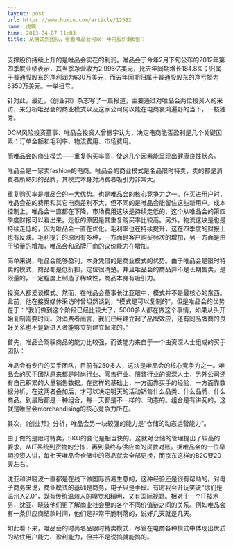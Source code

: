```yaml
---
layout: post
url: https://www.huxiu.com/article/12582
name: 虎嗅
time: 2013-04-07 11:03
title: 从模式到团队，看看唯品会何以一年内股价翻6倍？
---
```

支撑股价持续上升的是唯品会实在的利润。唯品会于今年2月下旬公布的2012年第四季度业绩表示，其当季净营收为2.996亿美元，比去年同期增长184.8%；归属于普通股股东的净利润为630万美元，而去年同期归属于普通股股东的净亏损为6350万美元。一举扭亏。

针对此，最近，《创业邦》杂志写了一篇报道，主要通过对唯品会两位投资人的采访，来分析唯品会的商业模式以及这家公司何以能在电商哀鸿遍野的当下，一枝独秀。

DCM风险投资董事、唯品会投资人曾振宇认为，决定电商能否盈利是几个关键因素：订单金额和毛利率、物流费用、市场费用。

而唯品会的商业模式——重复购买率高，使这几个因素能呈现出健康良性状态。

唯品会是一家卖fashion的电商。唯品会的商业模式是名品限时特卖，卖的都是消费者所熟知的品牌，其模式本身对消费者吸引力非常大。

重复购买率是唯品会的一大优势。也是唯品会的核心竞争力之一。在买进用户时，唯品会花的费用和其它电商差别不大，但不同的是唯品会能留住这些新用户。成本控制上，唯品会一直都在下降，市场费用这块是持续走低的，这个从唯品会的第四季度财报可以看出来。走低的原因是其重复购买率比较高。另外，物流这块是也是持续走低的，因为唯品会一直在优化。毛利率也在持续提升，这在四季度的财报上也有反映。毛利提升的原因有多种，一方面是客户购买频次的增加，另一方面是由于销量的增加，唯品会和品牌厂商的议价能力在增加。

简单来说，唯品会能够盈利，本身凭借的是商业模式的优势。由于唯品会是限时特卖的模式，商品都是低折扣，定位很清楚。并且唯品会的商品并不是长期售卖，是限量的，一定程度上制造了稀缺性，商品本身有吸引力。

投资人都爱谈模式。然而，在唯品会董事长沈亚眼中，模式并不是最核心的东西。此前，他在接受媒体采访时曾坦然谈到，“模式是可以复制的”，但是唯品会的优势在于：“我们做到这个阶段已经比较大了，5000多人都在做这个事情，如果从头开始复制需要时间。对消费者而言，我们已经建立起了品牌效应，还有同品牌商的良好关系也不是新进入者能够立刻建立起来的。”

首先，唯品会驾驭商品的能力比较强，而该能力来自于一个由资深人士组成的买手团队：

唯品会有专门的买手团队，目前有250多人，这块是唯品会的核心竞争力之一。唯品会的买手团队原来都是时尚行业、零售行业、服装行业的资深人士，另外公司还有自己积累的大量销售数据。在这样的基础上，一方面靠买手的经验，一方面靠数据分析，在这两者叠加后，才可以决定明天的活动销售什么品类、什么品牌、什么商品。到最后都是一种组合，每一天都是不一样的、动态的。组合是有讲究的，这就是唯品会merchandising的核心竞争力所在。

其次，《创业邦》分析，唯品会另一块较强的能力是“仓储的动态运营能力”。

由于做的是限时特卖，SKU的变化是相当快的。这就对仓储的管理提出了较高的要求，从IT系统到货物的分拣，再到最终与供应商的货款对账。据唯品会的一位早期投资人讲，每七天唯品会仓储中的货品就会全部更换，而京东这样的B2C要20天左右。

沈亚和洪晓波一直都是在线下做国际贸易生意的，这种经验还是很有帮助的。对电子商务来说，商业模式的基础是商务，电子只是手段。有时我会开玩笑说“你们是温州人2.0”，既有传统温州人的嗅觉和精明，又有国际视野。相对于一个IT技术男，沈亚、晓波他们更了解商业社会里的各个不同价值链之间的关系。例如唯品会有一条供应商结款时间，他们是非常干脆利落的，说好几天就是几天。

如此看下来，唯品会的时尚名品限时特卖模式，尽管在电商各种模式中体现出优质的粘住用户能力、盈利能力，但并不是说搞就能搞的。

